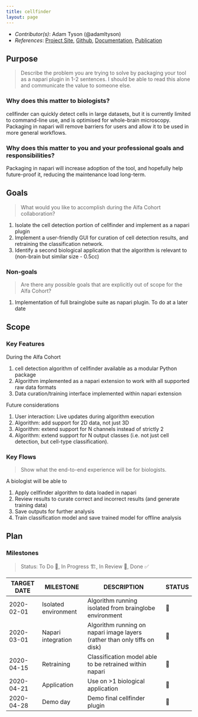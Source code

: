 ```yaml
---
title: cellfinder
layout: page
---
```


- *Contributor(s)*: Adam Tyson (@adamltyson)
- *References*: [Project Site](https://cellfinder.info/), [Github](https://github.com/brainglobe/cellfinder), [Documentation](https://docs.brainglobe.info/cellfinder/introduction), [Publication](https://www.biorxiv.org/content/10.1101/2020.10.21.348771v1)

## Purpose

> Describe the problem you are trying to solve by packaging your tool as a napari plugin in 1-2 sentences.
I should be able to read this alone and communicate the value to someone else.

### Why does this matter to biologists?

cellfinder can quickly detect cells in large datasets, but it is currently limited to command-line use, and is optimised for whole-brain microscopy. Packaging in napari will remove barriers for users and allow it to be used in more general workflows.

### Why does this matter to you and your professional goals and responsibilities?

Packaging in napari will increase adoption of the tool, and hopefully help future-proof it, reducing the maintenance load long-term.

## Goals
> What would you like to accomplish during the Alfa Cohort collaboration?

1. Isolate the cell detection portion of cellfinder and implement as a napari plugin
2. Implement a user-friendly GUI for curation of cell detection results, and retraining the classification network.
3. Identify a second biological application that the algorithm is relevant to (non-brain but similar size - 0.5cc)

### Non-goals
> Are there any possible goals that are explicitly out of scope for the Alfa Cohort?

1. Implementation of full brainglobe suite as napari plugin. To do at a later date

## Scope

### Key Features

During the Alfa Cohort
1. cell detection algorithm of cellfinder available as a modular Python package
2. Algorithm implemented as a napari extension to work with all supported raw data formats
3. Data curation/training interface implemented within napari extension

Future considerations
1. User interaction: Live updates during algorithm execution
2. Algorithm: add support for 2D data, not just 3D
3. Algorithm: extend support for N channels instead of strictly 2
4. Algorithm: extend support for N output classes (i.e. not just cell detection, but cell-type classification).


### Key Flows

> Show what the end-to-end experience will be for biologists.

A biologist will be able to
1. Apply cellfinder algorithm to data loaded in napari
2. Review results to curate correct and incorrect results (and generate training data)
3. Save outputs for further analysis
4. Train classification model and save trained model for offline analysis

## Plan

### Milestones

> Status: To Do 📝, In Progress 🏗, In Review 🔎, Done ✅

| TARGET DATE 	| MILESTONE            	| DESCRIPTION                                                               	| STATUS 	|
|-------------	|----------------------	|---------------------------------------------------------------------------	|--------	|
| 2020-02-01  	| Isolated environment 	| Algorithm running isolated from brainglobe environment                    	|    📝   	|
| 2020-03-01  	| Napari integration   	| Algorithm running on napari image layers (rather than only tiffs on disk) 	|    📝   	|
| 2020-04-15  	| Retraining           	| Classification model able to be retrained within napari                   	|    📝   	|
| 2020-04-21  	| Application          	| Use on >1 biological application                                          	|    📝   	|
| 2020-04-28  	| Demo day             	| Demo final cellfinder plugin                                              	|    📝   	|
